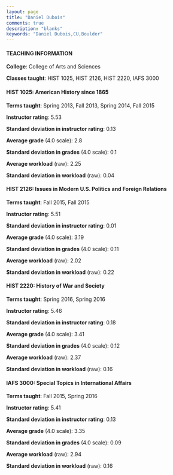```yaml
---
layout: page
title: "Daniel Dubois" 
comments: true
description: "blanks"
keywords: "Daniel Dubois,CU,Boulder"
---
```

<head>
<script src="https://ajax.googleapis.com/ajax/libs/jquery/2.1.3/jquery.min.js"></script>
<script src="https://dl.dropboxusercontent.com/s/pc42nxpaw1ea4o9/highcharts.js?dl=0"></script>
<!-- <script src="../assets/js/highcharts.js"></script> -->
<style type="text/css">@font-face {
	font-family: "Bebas Neue";
	src: url(https://www.filehosting.org/file/details/544349/BebasNeue Regular.otf) format("opentype");
	}
	h1.Bebas { 
		font-family: "Bebas Neue", Verdana, Tahoma;
	}
</style>
</head>
	   
#### TEACHING INFORMATION

**College**: College of Arts and Sciences

**Classes taught**: HIST 1025, HIST 2126, HIST 2220, IAFS 3000

#### HIST 1025: American History since 1865

**Terms taught**: Spring 2013, Fall 2013, Spring 2014, Fall 2015

**Instructor rating**: 5.53

**Standard deviation in instructor rating**: 0.13

**Average grade** (4.0 scale): 2.8

**Standard deviation in grades** (4.0 scale): 0.1

**Average workload** (raw): 2.25

**Standard deviation in workload** (raw): 0.04

#### HIST 2126: Issues in Modern U.S. Politics and Foreign Relations

**Terms taught**: Fall 2015, Fall 2015

**Instructor rating**: 5.51

**Standard deviation in instructor rating**: 0.01

**Average grade** (4.0 scale): 3.19

**Standard deviation in grades** (4.0 scale): 0.11

**Average workload** (raw): 2.02

**Standard deviation in workload** (raw): 0.22

#### HIST 2220: History of War and Society

**Terms taught**: Spring 2016, Spring 2016

**Instructor rating**: 5.46

**Standard deviation in instructor rating**: 0.18

**Average grade** (4.0 scale): 3.41

**Standard deviation in grades** (4.0 scale): 0.12

**Average workload** (raw): 2.37

**Standard deviation in workload** (raw): 0.16

#### IAFS 3000: Special Topics in International Affairs

**Terms taught**: Fall 2015, Spring 2016

**Instructor rating**: 5.41

**Standard deviation in instructor rating**: 0.13

**Average grade** (4.0 scale): 3.35

**Standard deviation in grades** (4.0 scale): 0.09

**Average workload** (raw): 2.94

**Standard deviation in workload** (raw): 0.16

